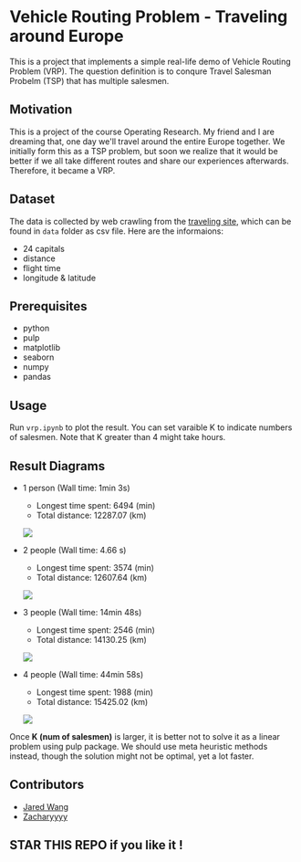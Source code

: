 # Vehicle Routing Problem - Traveling around Europe

This is a project that implements a simple real-life demo of Vehicle Routing Problem (VRP). The question definition is to conqure Travel Salesman Probelm (TSP) that has multiple salesmen.

## Motivation

This is a project of the course Operating Research. My friend and I are dreaming that, one day we'll travel around the entire Europe together. We initially form this as a TSP problem, but soon we realize that it would be better if we all take different routes and share our experiences afterwards. Therefore, it became a VRP.

## Dataset

The data is collected by web crawling from the [traveling site](), which can be found in ```data``` folder as csv file. Here are the informaions:

- 24 capitals
- distance
- flight time
- longitude  & latitude

## Prerequisites

- python
- pulp
- matplotlib
- seaborn
- numpy
- pandas

## Usage

Run ```vrp.ipynb``` to plot the result. You can set varaible K to indicate numbers of salesmen. Note that K greater than 4 might take hours.

## Result Diagrams

- 1 person (Wall time: 1min 3s)
    - Longest time spent: 6494 (min)
    - Total distance: 12287.07 (km)

    ![](https://i.imgur.com/khy8Lek.png)

- 2 people (Wall time: 4.66 s)
    - Longest time spent: 3574 (min)
    - Total distance: 12607.64 (km)

    ![](https://i.imgur.com/5NM2ZQ1.png)

- 3 people (Wall time: 14min 48s)
    - Longest time spent: 2546 (min)
    - Total distance: 14130.25 (km)

    ![](https://i.imgur.com/mFugpKP.png)

- 4 people (Wall time: 44min 58s)
    - Longest time spent: 1988 (min)
    - Total distance: 15425.02 (km)

    ![](https://i.imgur.com/EIDcAlH.png)

Once **K (num of salesmen)** is larger, it is better not to solve it as a linear problem using pulp package. We should use meta heuristic methods instead, though the solution might not be optimal, yet a lot faster.

## Contributors

- [Jared Wang](https://github.com/jwang0306)
- [Zacharyyyy](https://github.com/Zacharyyyy)

## STAR THIS REPO if you like it !

